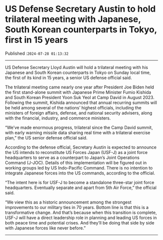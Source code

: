 # US Defense Secretary Austin to hold trilateral meeting with Japanese, South Korean counterparts in Tokyo, first in 15 years

Published :`2024-07-28 01:13:32`

---

US Defense Secretary Lloyd Austin will hold a trilateral meeting with his Japanese and South Korean counterparts in Tokyo on Sunday local time, the first of its kind in 15 years, a senior US defense official said.

The trilateral meeting came nearly one year after President Joe Biden held the first stand-alone summit with Japanese Prime Minister Fumio Kishida and South Korean President Yoon Suk Yeol at Camp David in August 2023. Following the summit, Kishida announced that annual recurring summits will be held among several of the nations’ highest officials, including the ministers of foreign affairs, defense, and national security advisers, along with the financial, industry, and commerce ministers.

“We’ve made enormous progress, trilateral since the Camp David summit, with early warning missile data sharing real time with a trilateral exercise plan,” the US senior defense official said.

According to the defense official, Secretary Austin is expected to announce the US intends to reconstitute US Forces Japan (USF-J) as a joint force headquarters to serve as a counterpart to Japan’s Joint Operations Command (J-JOC). Details of this implementation will be figured out in working groups led by US Indo-Pacific Command. There is no intention to integrate Japanese forces into the US commands, according to the official.

“The intent here is for USF-J to become a standalone three-star joint force headquarters. Eventually separate and apart from 5th Air Force,” the official said.

“We view this as a historic announcement among the strongest improvements to our military ties in 70 years. Bottom line is that this is a transformative change. And that’s because when this transition is complete, USF-J will have a direct leadership role in planning and leading US forces in both peace time and potential crises. And they’ll be doing that side by side with Japanese forces like never before.”

---

